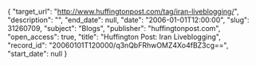 {
  "target_url": "http://www.huffingtonpost.com/tag/iran-liveblogging/", 
  "description": "", 
  "end_date": null, 
  "date": "2006-01-01T12:00:00", 
  "slug": 31260709, 
  "subject": "Blogs", 
  "publisher": "huffingtonpost.com", 
  "open_access": true, 
  "title": "Huffington Post: Iran Liveblogging", 
  "record_id": "20060101T120000/q3nQbFRhwOMZ4Xo4fBZ3cg==", 
  "start_date": null
}

